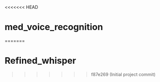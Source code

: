 <<<<<<< HEAD
# med_voice_recognition
=======
# Refined_whisper
>>>>>>> f87e269 (Initial project commit)
